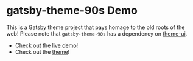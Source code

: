 # gatsby-theme-90s Demo

This is a Gatsby theme project that pays homage to the old roots of the web! Please note that `gatsby-theme-90s` has a dependency on [theme-ui](https://theme-ui.com/getting-started).

- Check out the [live demo](https://gatsby-theme-90s.netlify.com)!
- Check out the [theme](../theme/README.md)!
